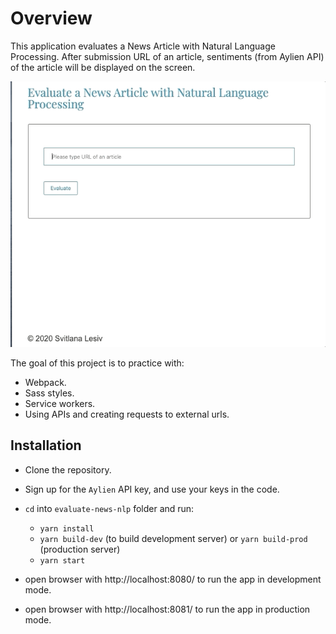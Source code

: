 # Overview
This application evaluates a News Article with Natural Language Processing. After submission URL of an article, sentiments (from Aylien API) of the article will be displayed on the screen.

![](./app-demo.gif)

The goal of this project is to practice with:
- Webpack.
- Sass styles.
- Service workers.
- Using APIs and creating requests to external urls.

## Installation
- Clone the repository.
- Sign up for the `Aylien` API key, and use your keys in the code.
- `cd` into `evaluate-news-nlp` folder and run:
  - `yarn install`
  - `yarn build-dev` (to build development server) or `yarn build-prod` (production server)
  - `yarn start`

- open browser with http://localhost:8080/ to run the app in development mode.
- open browser with  http://localhost:8081/ to run the app in production mode.
